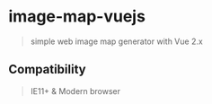 # image-map-vuejs

> simple web image map generator with Vue 2.x

## Compatibility

> IE11+ & Modern browser
